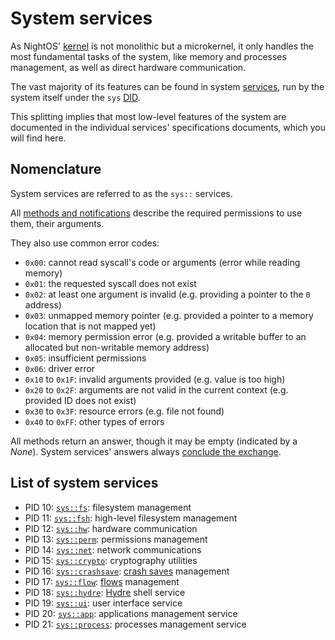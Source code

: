 # System services

As NightOS' [kernel](../../kernel/README.md) is not monolithic but a microkernel, it only handles the most fundamental tasks of the system, like memory and processes management, as well as direct hardware communication.

The vast majority of its features can be found in system [services](../../services.md), run by the system itself under the `sys` [DID](../../applications-libraries.md#application-identifier).

This splitting implies that most low-level features of the system are documented in the individual services' specifications documents, which you will find here.

## Nomenclature

System services are referred to as the `sys::` services.

All [methods and notifications](../../kernel/ipc.md#methods-and-notifications) describe the required permissions to use them, their arguments.

They also use common error codes:

- `0x00`: cannot read syscall's code or arguments (error while reading memory)
- `0x01`: the requested syscall does not exist
- `0x02`: at least one argument is invalid (e.g. providing a pointer to the `0` address)
- `0x03`: unmapped memory pointer (e.g. provided a pointer to a memory location that is not mapped yet)
- `0x04`: memory permission error (e.g. provided a writable buffer to an allocated but non-writable memory address)
- `0x05`: insufficient permissions
- `0x06`: driver error
- `0x10` to `0x1F`: invalid arguments provided (e.g. value is too high)
- `0x20` to `0x2F`: arguments are not valid in the current context (e.g. provided ID does not exist)
- `0x30` to `0x3F`: resource errors (e.g. file not found)
- `0x40` to `0xFF`: other types of errors

All methods return an answer, though it may be empty (indicated by a _None_). System services' answers always [conclude the exchange](../../kernel/ipc.md#concluding-exchanges).

## List of system services

- PID 10: [`sys::fs`](fs.md): filesystem management
- PID 11: [`sys::fsh`](fsh.md): high-level filesystem management
- PID 12: [`sys::hw`](hw.md): hardware communication
- PID 13: [`sys::perm`](perm.md): permissions management
- PID 14: [`sys::net`](net.md): network communications
- PID 15: [`sys::crypto`](crypto.md): cryptography utilities
- PID 16: [`sys::crashsave`](crashsave.md): [crash saves](../../../features/crash-saves.md) management
- PID 17: [`sys::flow`](flow.md): [flows](../../../specs/filesystem.md#flows) management
- PID 18: [`sys::hydre`](hydre.md): [Hydre](../../shell.md) shell service
- PID 19: [`sys::ui`](ui.md): user interface service
- PID 20: [`sys::app`](app.md): applications management service
- PID 21: [`sys::process`](process.md): processes management service
